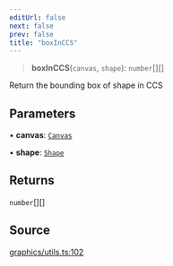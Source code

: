 ```yaml
---
editUrl: false
next: false
prev: false
title: "boxInCCS"
---
```


> **boxInCCS**(`canvas`, `shape`): `number`[][]

Return the bounding box of shape in CCS

## Parameters

• **canvas**: [`Canvas`](/api-core/classes/canvas/)

• **shape**: [`Shape`](/api-core/classes/shape/)

## Returns

`number`[][]

## Source

[graphics/utils.ts:102](https://github.com/dgmjs/dgmjs/blob/6298c851d69b83f472385d1ebb3c937ddb56985d/packages/core/src/graphics/utils.ts#L102)
